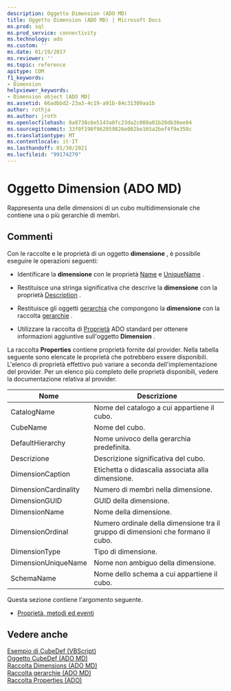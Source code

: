 ```yaml
---
description: Oggetto Dimension (ADO MD)
title: Oggetto Dimension (ADO MD) | Microsoft Docs
ms.prod: sql
ms.prod_service: connectivity
ms.technology: ado
ms.custom: ''
ms.date: 01/19/2017
ms.reviewer: ''
ms.topic: reference
apitype: COM
f1_keywords:
- Dimension
helpviewer_keywords:
- Dimension object [ADO MD]
ms.assetid: 66adbbd2-23a3-4c19-a91b-84c31309aa1b
author: rothja
ms.author: jroth
ms.openlocfilehash: 8a8738c6e5143a8fc23da2c008a01b28db36ee04
ms.sourcegitcommit: 33f0f190f962059826e002be165a2bef4f9e350c
ms.translationtype: MT
ms.contentlocale: it-IT
ms.lasthandoff: 01/30/2021
ms.locfileid: "99174279"
---
```

# <a name="dimension-object-ado-md"></a>Oggetto Dimension (ADO MD)
Rappresenta una delle dimensioni di un cubo multidimensionale che contiene una o più gerarchie di membri.  
  
## <a name="remarks"></a>Commenti  
 Con le raccolte e le proprietà di un oggetto **dimensione** , è possibile eseguire le operazioni seguenti:  
  
-   Identificare la **dimensione** con le proprietà [Name](./name-property-ado-md.md) e [UniqueName](./uniquename-property-ado-md.md) .  
  
-   Restituisce una stringa significativa che descrive la **dimensione** con la proprietà [Description](./description-property-ado-md.md) .  
  
-   Restituisce gli oggetti [gerarchia](./hierarchy-object-ado-md.md) che compongono la **dimensione** con la raccolta [gerarchie](./hierarchies-collection-ado-md.md) .  
  
-   Utilizzare la raccolta di [Proprietà](../ado-api/properties-collection-ado.md) ADO standard per ottenere informazioni aggiuntive sull'oggetto **Dimension** .  
  
 La raccolta **Properties** contiene proprietà fornite dal provider. Nella tabella seguente sono elencate le proprietà che potrebbero essere disponibili. L'elenco di proprietà effettivo può variare a seconda dell'implementazione del provider. Per un elenco più completo delle proprietà disponibili, vedere la documentazione relativa al provider.  
  
|Nome|Descrizione|  
|----------|-----------------|  
|CatalogName|Nome del catalogo a cui appartiene il cubo.|  
|CubeName|Nome del cubo.|  
|DefaultHierarchy|Nome univoco della gerarchia predefinita.|  
|Descrizione|Descrizione significativa del cubo.|  
|DimensionCaption|Etichetta o didascalia associata alla dimensione.|  
|DimensionCardinality|Numero di membri nella dimensione.|  
|DimensionGUID|GUID della dimensione.|  
|DimensionName|Nome della dimensione.|  
|DimensionOrdinal|Numero ordinale della dimensione tra il gruppo di dimensioni che formano il cubo.|  
|DimensionType|Tipo di dimensione.|  
|DimensionUniqueName|Nome non ambiguo della dimensione.|  
|SchemaName|Nome dello schema a cui appartiene il cubo.|  
  
 Questa sezione contiene l'argomento seguente.  
  
-   [Proprietà, metodi ed eventi](./dimension-object-properties-methods-and-events.md)  
  
## <a name="see-also"></a>Vedere anche  
 [Esempio di CubeDef (VBScript)](./cubedef-example-vbscript.md)   
 [Oggetto CubeDef (ADO MD)](./cubedef-object-ado-md.md)   
 [Raccolta Dimensions (ADO MD)](./dimensions-collection-ado-md.md)   
 [Raccolta gerarchie (ADO MD)](./hierarchies-collection-ado-md.md)   
 [Raccolta Properties (ADO)](../ado-api/properties-collection-ado.md)